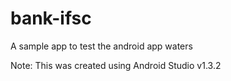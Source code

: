 # bank-ifsc
A sample app to test the android app waters

Note: This was created using Android Studio v1.3.2
